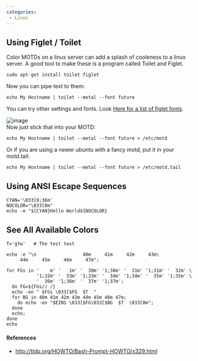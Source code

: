 ```yaml
---
categories:
 - Linux
---
```

Using Figlet / Toilet
---------------------

Color MOTDs on a linux server can add a splash of cooleness to a linux
server. A good tool to make these is a program called Toilet and Figlet.

`sudo apt-get install toilet figlet`

Now you can pipe text to them:

`echo My Hostname | toilet --metal --font future`

You can try other settings and fonts. Look [Here for a list of figlet
fonts](http://www.figlet.org/examples.html).

![](ToiletOutput.jpg "image")\
 Now just stick that into your MOTD:

`echo My Hostname | toilet --metal --font future > /etc/motd`

Or if you are using a newer ubuntu with a fancy motd, put it in your
motd.tail:

`echo My Hostname | toilet --metal --font future > /etc/motd.tail`

Using ANSI Escape Sequences
---------------------------

    CYAN='\033[0;36m'
    NOCOLOR="\033[0m"
    echo -e "${CYAN}Hello World${NOCOLOR}

See All Available Colors
------------------------

    T='gYw'   # The test text

    echo -e "\n                 40m     41m     42m     43m\
         44m     45m     46m     47m";

    for FGs in '    m' '   1m' '  30m' '1;30m' '  31m' '1;31m' '  32m' \
               '1;32m' '  33m' '1;33m' '  34m' '1;34m' '  35m' '1;35m' \
               '  36m' '1;36m' '  37m' '1;37m';
      do FG=${FGs// /}
      echo -en " $FGs \033[$FG  $T  "
      for BG in 40m 41m 42m 43m 44m 45m 46m 47m;
        do echo -en "$EINS \033[$FG\033[$BG  $T  \033[0m";
      done
      echo;
    done
    echo

#### References

-   <http://tldp.org/HOWTO/Bash-Prompt-HOWTO/x329.html>

